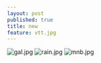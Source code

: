 ```yaml
---
layout: post
published: true
title: new
feature: vtt.jpg
---
```

![gal.jpg]({{site.baseurl}}/assets/images/posts/gal.jpg)
![rain.jpg]({{site.baseurl}}/assets/images/posts/rain.jpg)
![mnb.jpg]({{site.baseurl}}/assets/images/posts/mnb.jpg)
